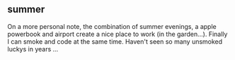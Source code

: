 <article><h2>summer</h2>On a more personal note, the combination of summer evenings, a apple powerbook and airport create a nice place to work (in the garden...). Finally I can smoke and code at the same time. Haven't seen so many unsmoked luckys in years ...</article>